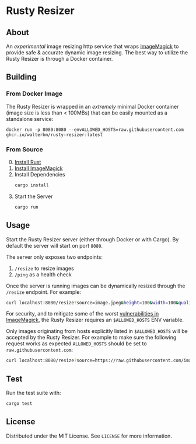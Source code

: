# Rusty Resizer

## About

An _experimental_ image resizing http service that wraps [ImageMagick](https://imagemagick.org) to provide safe & accurate dynamic image resizing. The best way to utilize the Rusty Resizer is through a Docker container.

## Building

### From Docker Image

The Rusty Resizer is wrapped in an _extremely_ minimal Docker container (image size is less than < 100MBs) that can be easily mounted as a standalone service:

```
docker run -p 8080:8080 --envALLOWED_HOSTS=raw.githubusercontent.com ghcr.io/walterbm/rusty-resizer:latest
```

### From Source

0. [Install Rust](https://www.rust-lang.org/tools/install)
1. [Install ImageMagick](https://imagemagick.org/script/download.php)
2. Install Dependencies
   ```sh
   cargo install
   ```
3. Start the Server
   ```sh
   cargo run
   ```

## Usage

Start the Rusty Resizer server (either through Docker or with Cargo). By default the server will start on port `8080`.

The server only exposes two endpoints:

1. `/resize` to resize images
2. `/ping` as a health check

Once the server is running images can be dynamically resized through the `/resize` endpoint. For example:

```sh
curl localhost:8080/resize?source=image.jpeg&height=100&width=100&quality=85
```

For security, and to mitigate some of the worst [vulnerabilities in ImageMagick](https://imagetragick.com/), the Rusty Resizer requires an `$ALLOWED_HOSTS` ENV variable.

Only images originating from hosts explicitly listed in `$ALLOWED_HOSTS` will be accepted by the Rusty Resizer. For example to make sure the following request works as expected `ALLOWED_HOSTS` should be set to `raw.githubusercontent.com`:

```sh
curl localhost:8080/resize?source=https://raw.githubusercontent.com/image.jpeg&height=100&width=100&quality=85
```

## Test

Run the test suite with:

```sh
cargo test
```

## License

Distributed under the MIT License. See `LICENSE` for more information.
